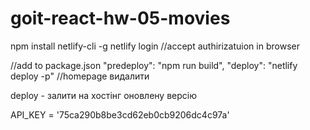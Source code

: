 # goit-react-hw-05-movies

npm install netlify-cli -g
netlify login
//accept authirizatuion in browser

//add to package.json
"predeploy": "npm run build",
"deploy": "netlify deploy -p"
//homepage видалити

deploy - залити на хостінг оновлену версію

API_KEY = '75ca290b8be3cd62eb0cb9206dc4c97a'
